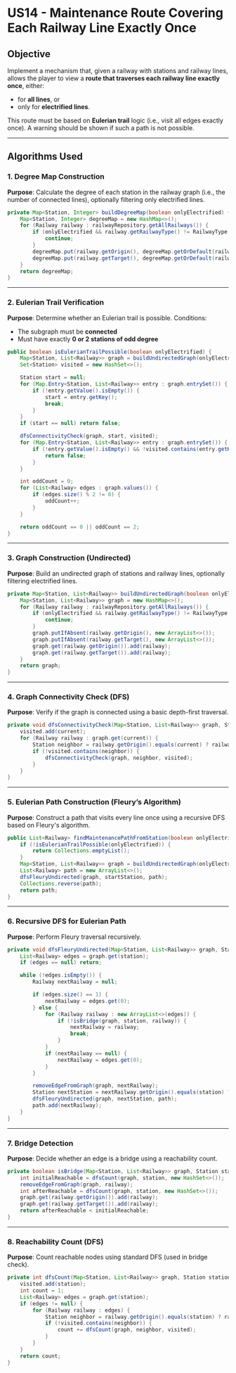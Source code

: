 # US14 - Maintenance Route Covering Each Railway Line Exactly Once

## Objective

Implement a mechanism that, given a railway with stations and railway lines, allows the player to view a **route that traverses each railway line exactly once**, either:
- for **all lines**, or
- only for **electrified lines**.

This route must be based on **Eulerian trail** logic (i.e., visit all edges exactly once). A warning should be shown if such a path is not possible.

---

## Algorithms Used

### 1. Degree Map Construction

**Purpose**: Calculate the degree of each station in the railway graph (i.e., the number of connected lines), optionally filtering only electrified lines.

```java
private Map<Station, Integer> buildDegreeMap(boolean onlyElectrified) {
    Map<Station, Integer> degreeMap = new HashMap<>();
    for (Railway railway : railwayRepository.getAllRailways()) {
        if (onlyElectrified && railway.getRailwayType() != RailwayType.Electrified) {
            continue;
        }
        degreeMap.put(railway.getOrigin(), degreeMap.getOrDefault(railway.getOrigin(), 0) + 1);
        degreeMap.put(railway.getTarget(), degreeMap.getOrDefault(railway.getTarget(), 0) + 1);
    }
    return degreeMap;
}
```

---

### 2. Eulerian Trail Verification

**Purpose**: Determine whether an Eulerian trail is possible.
Conditions:
- The subgraph must be **connected**
- Must have exactly **0 or 2 stations of odd degree**

```java
public boolean isEulerianTrailPossible(boolean onlyElectrified) {
    Map<Station, List<Railway>> graph = buildUndirectedGraph(onlyElectrified);
    Set<Station> visited = new HashSet<>();

    Station start = null;
    for (Map.Entry<Station, List<Railway>> entry : graph.entrySet()) {
        if (!entry.getValue().isEmpty()) {
            start = entry.getKey();
            break;
        }
    }
    if (start == null) return false;

    dfsConnectivityCheck(graph, start, visited);
    for (Map.Entry<Station, List<Railway>> entry : graph.entrySet()) {
        if (!entry.getValue().isEmpty() && !visited.contains(entry.getKey())) {
            return false;
        }
    }

    int oddCount = 0;
    for (List<Railway> edges : graph.values()) {
        if (edges.size() % 2 != 0) {
            oddCount++;
        }
    }

    return oddCount == 0 || oddCount == 2;
}
```

---

### 3. Graph Construction (Undirected)

**Purpose**: Build an undirected graph of stations and railway lines, optionally filtering electrified lines.

```java
private Map<Station, List<Railway>> buildUndirectedGraph(boolean onlyElectrified) {
    Map<Station, List<Railway>> graph = new HashMap<>();
    for (Railway railway : railwayRepository.getAllRailways()) {
        if (onlyElectrified && railway.getRailwayType() != RailwayType.Electrified) {
            continue;
        }
        graph.putIfAbsent(railway.getOrigin(), new ArrayList<>());
        graph.putIfAbsent(railway.getTarget(), new ArrayList<>());
        graph.get(railway.getOrigin()).add(railway);
        graph.get(railway.getTarget()).add(railway);
    }
    return graph;
}
```

---

### 4. Graph Connectivity Check (DFS)

**Purpose**: Verify if the graph is connected using a basic depth-first traversal.

```java
private void dfsConnectivityCheck(Map<Station, List<Railway>> graph, Station current, Set<Station> visited) {
    visited.add(current);
    for (Railway railway : graph.get(current)) {
        Station neighbor = railway.getOrigin().equals(current) ? railway.getTarget() : railway.getOrigin();
        if (!visited.contains(neighbor)) {
            dfsConnectivityCheck(graph, neighbor, visited);
        }
    }
}
```

---

### 5. Eulerian Path Construction (Fleury’s Algorithm)

**Purpose**: Construct a path that visits every line once using a recursive DFS based on Fleury's algorithm.

```java
public List<Railway> findMaintenancePathFromStation(boolean onlyElectrified, Station startStation) {
    if (!isEulerianTrailPossible(onlyElectrified)) {
        return Collections.emptyList();
    }
    Map<Station, List<Railway>> graph = buildUndirectedGraph(onlyElectrified);
    List<Railway> path = new ArrayList<>();
    dfsFleuryUndirected(graph, startStation, path);
    Collections.reverse(path);
    return path;
}
```

---

### 6. Recursive DFS for Eulerian Path

**Purpose**: Perform Fleury traversal recursively.

```java
private void dfsFleuryUndirected(Map<Station, List<Railway>> graph, Station station, List<Railway> path) {
    List<Railway> edges = graph.get(station);
    if (edges == null) return;

    while (!edges.isEmpty()) {
        Railway nextRailway = null;

        if (edges.size() == 1) {
            nextRailway = edges.get(0);
        } else {
            for (Railway railway : new ArrayList<>(edges)) {
                if (!isBridge(graph, station, railway)) {
                    nextRailway = railway;
                    break;
                }
            }
            if (nextRailway == null) {
                nextRailway = edges.get(0);
            }
        }

        removeEdgeFromGraph(graph, nextRailway);
        Station nextStation = nextRailway.getOrigin().equals(station) ? nextRailway.getTarget() : nextRailway.getOrigin();
        dfsFleuryUndirected(graph, nextStation, path);
        path.add(nextRailway);
    }
}
```

---

### 7. Bridge Detection

**Purpose**: Decide whether an edge is a bridge using a reachability count.

```java
private boolean isBridge(Map<Station, List<Railway>> graph, Station station, Railway railway) {
    int initialReachable = dfsCount(graph, station, new HashSet<>());
    removeEdgeFromGraph(graph, railway);
    int afterReachable = dfsCount(graph, station, new HashSet<>());
    graph.get(railway.getOrigin()).add(railway);
    graph.get(railway.getTarget()).add(railway);
    return afterReachable < initialReachable;
}
```

---

### 8. Reachability Count (DFS)

**Purpose**: Count reachable nodes using standard DFS (used in bridge check).

```java
private int dfsCount(Map<Station, List<Railway>> graph, Station station, Set<Station> visited) {
    visited.add(station);
    int count = 1;
    List<Railway> edges = graph.get(station);
    if (edges != null) {
        for (Railway railway : edges) {
            Station neighbor = railway.getOrigin().equals(station) ? railway.getTarget() : railway.getOrigin();
            if (!visited.contains(neighbor)) {
                count += dfsCount(graph, neighbor, visited);
            }
        }
    }
    return count;
}
```